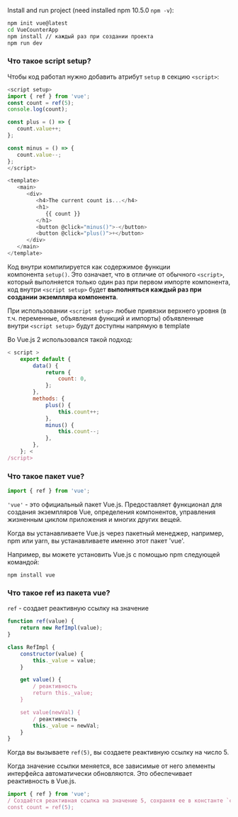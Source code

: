 Install and run project (need installed npm 10.5.0 `npm -v`):
```bash
npm init vue@latest
cd VueCounterApp
npm install // каждый раз при создании проекта
npm run dev
```

### Что такое script setup?
Чтобы код работал нужно добавить атрибут `setup` в секцию `<script>`:
```js
<script setup>
import { ref } from 'vue';
const count = ref(5);
console.log(count);

const plus = () => {
   count.value++;
};

const minus = () => {
   count.value--;
};
</script>

<template>
   <main>
      <div>
         <h4>The current count is...</h4>
         <h1>
            {{ count }}
         </h1>
         <button @click="minus()">-</button>
         <button @click="plus()">+</button>
      </div>
   </main>
</template>
```
Код внутри компилируется как содержимое функции компонента `setup()`. Это означает, что в отличие от обычного `<script>`, который выполняется только один раз при первом импорте компонента, код внутри `<script setup>` будет **выполняться каждый раз при создании экземпляра компонента**.

При использовании `<script setup>` любые привязки верхнего уровня (в т.ч. переменные, объявления функций и импорты) объявленные внутри `<script setup>` будут доступны напрямую в template

Во Vue.js 2 использовался такой подход:

```js
< script >
    export default {
        data() {
            return {
                count: 0,
            };
        },
        methods: {
            plus() {
                this.count++;
            },
            minus() {
                this.count--;
            },
        },
    }; <
/script>
```
### Что такое пакет vue?

```js
import { ref } from 'vue';
```

`'vue'` - это официальный пакет Vue.js. Предоставляет функционал для создания экземпляров Vue, определения компонентов, управления жизненным циклом приложения и многих других вещей.

Когда вы устанавливаете Vue.js через пакетный менеджер, например, npm или yarn, вы устанавливаете именно этот пакет 'vue'.

Например, вы можете установить Vue.js с помощью npm следующей командой:

`npm install vue`

### Что такое ref из пакета vue?

`ref` - создает реактивную ссылку на значение
```js
function ref(value) {
    return new RefImpl(value);
}

class RefImpl {
    constructor(value) {
        this._value = value;
    }

    get value() {
        / реактивность
        return this._value;
    }

    set value(newVal) {
        / реактивность
        this._value = newVal;
    }
}
```

Когда вы вызываете `ref(5)`, вы создаете реактивную ссылку на число 5.

Когда значение ссылки меняется, все зависимые от него элементы интерфейса автоматически обновляются. Это обеспечивает реактивность в Vue.js.

```js
import { ref } from 'vue'; 
/ Создаётся реактивная ссылка на значение 5, сохраняя ее в константе `count`.
const count = ref(5);
```

